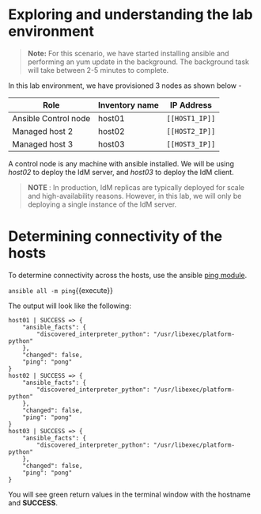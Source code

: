 # Exploring and understanding the lab environment

>**Note:** For this scenario, we have started installing ansible and performing an yum update in the background. The background task will take between 2-5 minutes to complete. 

In this lab environment, we have provisioned 3 nodes as shown below -

| Role                 | Inventory name | IP Address     |
| ---------------------| ---------------| ---------------|
| Ansible Control node | host01         | `[[HOST1_IP]]` |
| Managed host 2       | host02         | `[[HOST2_IP]]` |
| Managed host 3       | host03         | `[[HOST3_IP]]` |

A control node is any machine with ansible installed.  We will be using *host02* to deploy the IdM server, and *host03* to deploy the IdM client. 

> __NOTE__ : In production, IdM replicas are typically deployed for scale and high-availability reasons. However, in this lab, we will only
be deploying a single instance of the IdM server.

# Determining	connectivity of the hosts

To determine connectivity across the hosts, use the ansible [ping module](https://docs.ansible.com/ansible/latest/modules/ping_module.html).

`ansible all -m ping`{{execute}}

The output will look like the following:

```
host01 | SUCCESS => {
    "ansible_facts": {
        "discovered_interpreter_python": "/usr/libexec/platform-python"
    },
    "changed": false,
    "ping": "pong"
}
host02 | SUCCESS => {
    "ansible_facts": {
        "discovered_interpreter_python": "/usr/libexec/platform-python"
    },
    "changed": false,
    "ping": "pong"
}
host03 | SUCCESS => {
    "ansible_facts": {
        "discovered_interpreter_python": "/usr/libexec/platform-python"
    },
    "changed": false,
    "ping": "pong"
}
```

You will see green return values in the terminal window with the hostname and **SUCCESS**.
